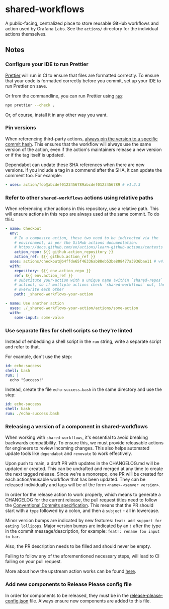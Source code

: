 # shared-workflows

A public-facing, centralized place to store reusable GitHub workflows and action
used by Grafana Labs. See the `actions/` directory for the individual actions
themselves.

## Notes

### Configure your IDE to run Prettier

[Prettier] will run in CI to ensure that files are formatted correctly. To ensure
that your code is formatted correctly before you commit, set up your IDE to run
Prettier on save.

Or from the commandline, you can run Prettier using [`npx`][npx]:

```sh
npx prettier --check .
```

Or, of course, install it in any other way you want.

[npx]: https://www.npmjs.com/package/npx
[prettier]: https://prettier.io/

### Pin versions

When referencing third-party actions, [always pin the version to a specific
commit hash][hardening]. This ensures that the workflow will always use the same
version of the action, even if the action's maintainers release a new version or
if the tag itself is updated.

Dependabot can update these SHA references when there are new versions. If you
include a tag in a commend after the SHA, it can update the comment too. For
example:

```yaml
- uses: action/foo@abcdef0123456789abcdef0123456789 # v1.2.3
```

[hardening]: https://docs.github.com/en/actions/security-guides/security-hardening-for-github-actions#using-third-party-actions

### Refer to other `shared-workflows` actions using relative paths

When referencing other actions in this repository, use a relative path. This
will ensure actions in this repo are always used at the same commit. To do this:

```yaml
- name: Checkout
  env:
    # In a composite action, these two need to be indirected via the
    # environment, as per the GitHub actions documentation:
    # https://docs.github.com/en/actions/learn-github-actions/contexts
    action_repo: ${{ github.action_repository }}
    action_ref: ${{ github.action_ref }}
  uses: actions/checkout@b4ffde65f46336ab88eb53be808477a3936bae11 # v4.1.1
  with:
    repository: ${{ env.action_repo }}
    ref: ${{ env.action_ref }}
    # substitute your-action with a unique name (within `shared-repos` for your
    # action), so if multiple actions check `shared-workflows` out, they don't
    # overwrite each other
    path: _shared-workflows-your-action

- name: Use another action
  uses: ./_shared-workflows-your-action/actions/some-action
  with:
    some-input: some-value
```

### Use separate files for shell scripts so they're linted

Instead of embedding a shell script in the `run` string, write a separate script and refer to that.

For example, don't use the step:

```yaml
id: echo-success
shell: bash
run: |
  echo "Success!"
```

Instead, create the file `echo-success.bash` in the same directory and use the step:

```yaml
id: echo-success
shell: bash
run: ./echo-success.bash
```

### Releasing a version of a component in shared-workflows

When working with `shared-workflows`, it's essential to avoid breaking backwards compatibility. To ensure this, we must provide releasable actions for engineers to review incoming changes. This also helps automated update tools like `dependabot` and `renovate` to work effectively.

Upon push to main, a draft PR with updates in the CHANGELOG.md will be updated or created. This can be undrafted and merged at any time to create the next tagged release. Since we're a monorepo, one PR will be created for each action/reusable workflow that has been updated. They can be released individually and tags will be of the form `<name>-<semver version>`.

In order for the release action to work properly, which means to generate a CHANGELOG for the current release, the pull request titles need to follow the [Conventional Commits specification](https://www.conventionalcommits.org/en/v1.0.0/). This means that the PR should start with a `type` followed by a colon, and then a `subject` - all in lowercase.

Minor version bumps are indicated by new features: `feat: add support for eating lollipops`. Major version bumps are indicated by an `!` after the type in the commit message/description, for example: `feat!: rename foo input to bar`.

Also, the PR description needs to be filled and should never be empty.

Failing to follow any of the aforementioned necessary steps, will lead to CI failing on your pull request.

More about how the upstream action works can be found [here](https://github.com/googleapis/release-please-action).

### Add new components to Release Please config file

In order for components to be released, they must be in the [release-please-config.json](./release-please-config.json) file. Always ensure new components are added to this file.
